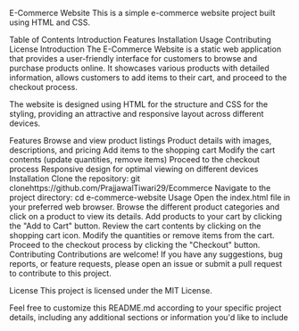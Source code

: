 E-Commerce Website
This is a simple e-commerce website project built using HTML and CSS.

Table of Contents
Introduction
Features
Installation
Usage
Contributing
License
Introduction
The E-Commerce Website is a static web application that provides a user-friendly interface for customers to browse and purchase products online. It showcases various products with detailed information, allows customers to add items to their cart, and proceed to the checkout process.

The website is designed using HTML for the structure and CSS for the styling, providing an attractive and responsive layout across different devices.

Features
Browse and view product listings
Product details with images, descriptions, and pricing
Add items to the shopping cart
Modify the cart contents (update quantities, remove items)
Proceed to the checkout process
Responsive design for optimal viewing on different devices
Installation
Clone the repository: git clonehttps://github.com/PrajjawalTiwari29/Ecommerce
Navigate to the project directory: cd e-commerce-website
Usage
Open the index.html file in your preferred web browser.
Browse the different product categories and click on a product to view its details.
Add products to your cart by clicking the "Add to Cart" button.
Review the cart contents by clicking on the shopping cart icon.
Modify the quantities or remove items from the cart.
Proceed to the checkout process by clicking the "Checkout" button.
Contributing
Contributions are welcome! If you have any suggestions, bug reports, or feature requests, please open an issue or submit a pull request to contribute to this project.

License
This project is licensed under the MIT License.

Feel free to customize this README.md according to your specific project details, including any additional sections or information you'd like to include